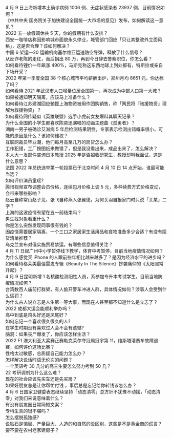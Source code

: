 4 月 9 日上海新增本土确诊病例 1006 例、无症状感染者 23937 例，目前情况如何？  
《中共中央 国务院关于加快建设全国统一大市场的意见》发布，如何解读这一意见？  
2022 五一放假调休共 5 天，你的假期有什么安排？  
西安一咖啡店称因影响城市面貌永久停业，城管部门回应「只让其整改外立面风格」，这是否合理？该如何解决？  
中国 6 架运—20 运输机向塞尔维亚运送防空导弹，释放了什么信号？  
从反诈老陈的走红，而后捐出 80 万，再到今日辞去警察职位，你怎么看？  
如何看待锂价一年飙涨 490%，马斯克称这东西地球上到处都有，特斯拉或亲自下场开采？  
2022 年第一季度全国 38 个核心城市平均薪酬出炉，郑州月均 8651 元，你达标了吗？  
如何看待 2021 年武汉市人口增量位居全国第一，再次成为中部人口第一大城？  
如果被通知明天隔离，应该马上准备什么？  
如何看待江苏建湖回应驰援上海物资被用作团购销售，称「网民将『驰援物资』理解为救援物资」？  
如何看待网传疑似《英雄联盟》选手小虎前女友爆料其聊天记录？  
为什么全国的小学生都喜欢陈奕迅演唱的动画主题曲《孤勇者》？  
湖南一男子被确诊艾滋病 5 年后检测结果阴性，专家表示检测出错概率很小，可能的原因是什么？该如何维权？  
互联网裁员毕业潮，他们每月高至几万的房贷怎么办？  
工作犯错，工厂按图纸来做错了，但是我没看出来，成品出来了，怎么解决？  
本人大一发邮件咨询日本教授 2025 年是否招收研究生，教授却叫我面试，这是什么意思？  
法国 2022 年总统选举第一轮投票已于北京时间 4 月 10 日 14 点开始，谁最可能当选？  
如何评价演员童瑶?  
腾讯视频宣布调整会员价格，连续包月价格上调 5 元，多种续费方式价格变动，会带来哪些影响？  
赵云自称常山赵子龙，张飞自称燕人张翼德，为何关羽自报家门时只说「关某」二字？  
上海的这波疫情有望在五一前结束吗？  
男生找对象看重什么？  
你是怎么突然发现同事很有钱的？  
因疫情需要居家隔离，一个三口之家居家生活用品和食物准备多少合适？有没有囤货清单推荐？  
乌克兰宣布对俄实施贸易禁运，有哪些信息值得关注？  
4 月 11 日起广州中小学暂停线下教学，体育中考暂停，目前当地疫情情况如何？  
为什么感觉买 iPhone 的人跟前些年相比越来越多了？是因为经济水平的进步吗？  
如何看待格莱美最佳雷鬼专辑《Beauty In The Silence》抄袭痛仰的《太阳照常升起》？  
4 月 9 日昆明新增 1 名核酸检测阳性人员，系参加专升本考试学生，目前当地防疫情况如何？  
台湾数百人庙前打群架，有人偷开警车冲进人群，具体情况如何？涉事人会受到什么惩罚？  
为什么古人说立志是人生第一等大事，而现在人甚至都不知道什么是立志了？  
2022 成都大运会能顺利举办吗？  
高中到底是鸡头好还是凤尾好？  
如何忘记一个喜欢很久很久的人?  
在学生时期没有喜欢过人会不会有遗憾?  
脑洞：如果丧尸爆发了，你应该怎样生活？  
2022 F1 澳大利亚大奖赛正赛勒克莱尔夺冠周冠宇第 11，维斯塔潘赛车故障退赛，如何评价这场比赛？  
性格太过敏感，总质疑自己能力怎么办？  
怎样解决说话时语无伦次的问题？  
一个英语考 30 几分的高三生要怎么努力考到 50 几？  
22 考研调剂为什么这么难？  
现在的社会应该先买车还是先买房？  
如果好朋友总是让你帮忙付钱 ，事后总是忘记给你转钱该怎么办？  
4 月 6 日国家卫健委表态继续坚持「动态清零」总方针不犹豫不动摇，「动态清零」对我们来说意味着什么？  
有没有朋友圈日常简短文案？  
专科生真的很不堪吗？  
怎么摆脱孤独感?  
说钻石是骗局、产量巨大、人造的和自然的没区别，这些是不是黄金商的谎言？  
要不要在农村老家建房子？  
